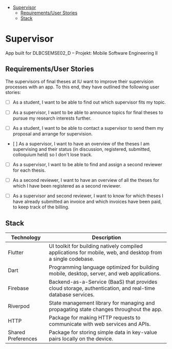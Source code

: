 - [Supervisor](#supervisor)
  - [Requirements/User Stories](#requirementsuser-stories)
  - [Stack](#stack)


# Supervisor

App built for DLBCSEMSE02_D – Projekt: Mobile Software Engineering II

## Requirements/User Stories

The supervisors of final theses at IU want to improve their supervision processes with an app. To this end, they have outlined the following user stories:

- [ ] As a student, I want to be able to find out which supervisor fits my topic.

- [ ] As a supervisor, I want to be able to announce topics for final theses to pursue my research interests further. 
- [ ] As a student, I want to be able to contact a supervisor to send them my proposal and arrange for supervision.

- [ ] As a supervisor, I want to have an overview of the theses I am supervising and their status (in discussion, registered, submitted, colloquium held) so I don't lose track.

- [ ] As a supervisor, I want to be able to find and assign a second reviewer for each thesis.
- [ ] As a second reviewer, I want to have an overview of all the theses for which I have been registered as a second reviewer.

- [ ] As a supervisor and second reviewer, I want to know for which theses I have already submitted an invoice and which invoices have been paid, to keep track of the billing.

## Stack

| Technology         | Description                                                                                                 |
| ------------------ | ----------------------------------------------------------------------------------------------------------- |
| Flutter            | UI toolkit for building natively compiled applications for mobile, web, and desktop from a single codebase. |
| Dart               | Programming language optimized for building mobile, desktop, server, and web applications.                  |
| Firebase           | Backend-as-a-Service (BaaS) that provides cloud storage, authentication, and real-time database services.   |
| Riverpod           | State management library for managing and propagating state changes throughout the app.                     |
| HTTP               | Package for making HTTP requests to communicate with web services and APIs.                                 |
| Shared Preferences | Package for storing simple data in key-value pairs locally on the device.                                   |

